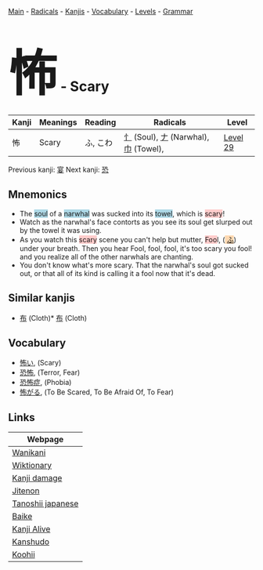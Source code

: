 <style> bigfont {font-size: 100px}</style>
[Main](../README.md) -
[Radicals](../radicals.md) -
[Kanjis](../kanjis.md) -
[Vocabulary](../vocabulary.md) -
[Levels](../levels.md) -
[Grammar](../grammar.md)
# <bigfont> 怖</bigfont> - Scary 

| Kanji | Meanings | Reading | Radicals | Level |
| --- | --- | --- | --- | --- |
| 怖 | Scary | ふ, こわ | [忄](../radicals/忄.md) (Soul), [ナ](../radicals/ナ.md) (Narwhal), [巾](../radicals/巾.md) (Towel),  | [Level 29](../levels/wk_level29.md) |

Previous kanji: [宴](宴.md) Next kanji: [恐](恐.md) 

## Mnemonics
 * The <span style="background-color:#ADD8E6"> soul</span> of a <span style="background-color:#ADD8E6"> narwhal</span> was sucked into its <span style="background-color:#ADD8E6"> towel</span>, which is <span style="background-color:#ffcccb"> scary</span>!
* Watch as the narwhal's face contorts as you see its soul get slurped out by the towel it was using.
* As you watch this <span style="background-color:#ffcccb"> scary</span> scene you can't help but mutter, <span style="background-color:#ffcccb"> Foo</span>l, (<span style="background-color:#fed8b1"> [ふ](https://jisho.org/search/ふ)</span>) under your breath. Then you hear Fool, fool, fool, it's too scary you fool! and you realize all of the other narwhals are chanting.
* You don't know what's more scary. That the narwhal's soul got sucked out, or that all of its kind is calling it a fool now that it's dead.


## Similar kanjis
 * [布](布.md) (Cloth)* [布](布.md) (Cloth)


## Vocabulary
 * [怖い](../vocabulary/怖.md), (Scary)
* [恐怖](../vocabulary/怖.md), (Terror, Fear)
* [恐怖症](../vocabulary/怖.md), (Phobia)
* [怖がる](../vocabulary/怖.md), (To Be Scared, To Be Afraid Of, To Fear)



## Links 

| Webpage |
| --- |
| [Wanikani          ](https://www.wanikani.com/kanji/怖) |
| [Wiktionary        ](https://en.wiktionary.org/wiki/怖) |
| [Kanji damage      ](http://www.kanjidamage.com/kanji/search?utf8=✓&q=怖) |
| [Jitenon           ](https://jitenon.com/kanji/怖) |
| [Tanoshii japanese ](https://www.tanoshiijapanese.com/dictionary/kanji.cfm?k=怖) |
| [Baike             ](https://baike.baidu.com/item/怖) |
| [Kanji Alive       ](https://app.kanjialive.com/怖) |
| [Kanshudo          ](https://www.kanshudo.com/searchmn?q=怖) |
| [Koohii            ](https://kanji.koohii.com/study/kanji/怖) |
